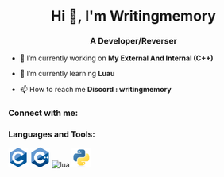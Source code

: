 <h1 align="center">Hi 👋, I'm Writingmemory</h1>
<h3 align="center">A Developer/Reverser</h3>

- 🔭 I’m currently working on **My External And Internal (C++)**

- 🌱 I’m currently learning **Luau**

- 📫 How to reach me **Discord : writingmemory**

<h3 align="left">Connect with me:</h3>
<p align="left">
</p>

<h3 align="left">Languages and Tools:</h3>
<p align="left">
  <a href="https://www.cprogramming.com/" target="_blank" rel="noreferrer" style="text-decoration: none;"> 
    <img src="https://raw.githubusercontent.com/devicons/devicon/master/icons/c/c-original.svg" alt="c" width="40" height="40"/> 
  </a> 
  <a href="https://www.w3schools.com/cpp/" target="_blank" rel="noreferrer" style="text-decoration: none;"> 
    <img src="https://raw.githubusercontent.com/devicons/devicon/master/icons/cplusplus/cplusplus-original.svg" alt="cplusplus" width="40" height="40"/> 
  </a> 
  <a href="https://www.lua.org/start.html" target="_blank" rel="noreferrer" style="text-decoration: none;"> 
    <img src="https://www.svgrepo.com/show/354020/lua.svg" alt="lua" width="40" height="40"/> 
  </a> 
  <a href="https://www.python.org" target="_blank" rel="noreferrer" style="text-decoration: none;"> 
    <img src="https://raw.githubusercontent.com/devicons/devicon/master/icons/python/python-original.svg" alt="python" width="40" height="40"/> 
  </a>
</p>

